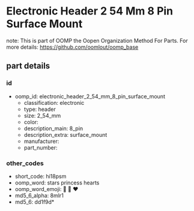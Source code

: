 # Electronic Header 2 54 Mm 8 Pin Surface Mount  

note: This is part of OOMP the Oopen Organization Method For Parts. For more details: https://github.com/oomlout/oomp_base

##  part details





### id
* oomp_id: electronic_header_2_54_mm_8_pin_surface_mount
  * classification: electronic
  * type: header
  * size: 2_54_mm
  * color: 
  * description_main: 8_pin
  * description_extra: surface_mount
  * manufacturer: 
  * part_number: 

### other_codes
* short_code: hi18psm
* oomp_word: stars princess hearts
* oomp_word_emoji: :stars: :princess: :hearts:
* md5_6_alpha: 8mlr1
* md5_6: dd1f9d* 